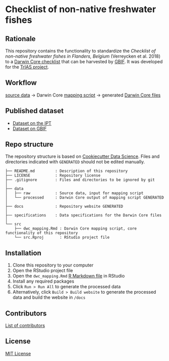 # Checklist of non-native freshwater fishes

## Rationale

This repository contains the functionality to standardize the _Checklist of non-native freshwater fishes in Flanders, Belgium_ (Verreycken et al. 2018) to a [Darwin Core checklist](https://www.gbif.org/dataset-classes) that can be harvested by [GBIF](http://www.gbif.org). It was developed for the [TrIAS project](http://trias-project.be).

## Workflow

[source data](https://github.com/trias-project/alien-fishes-checklist/blob/master/data/raw) → Darwin Core [mapping script](http://trias-project.github.io/alien-fishes-checklist/dwc_mapping.html) → generated [Darwin Core files](https://github.com/trias-project/alien-fishes-checklist/blob/master/data/processed)

## Published dataset

* [Dataset on the IPT](https://ipt.inbo.be/resource?r=alien-fishes-checklist)
* [Dataset on GBIF](https://doi.org/10.15468/xvuzfh)

## Repo structure

The repository structure is based on [Cookiecutter Data Science](http://drivendata.github.io/cookiecutter-data-science/). Files and directories indicated with `GENERATED` should not be edited manually.

```
├── README.md         : Description of this repository
├── LICENSE           : Repository license
├── .gitignore        : Files and directories to be ignored by git
│
├── data
│   ├── raw           : Source data, input for mapping script
│   └── processed     : Darwin Core output of mapping script GENERATED
│
├── docs              : Repository website GENERATED
│
├── specifications    : Data specifications for the Darwin Core files
│
└── src
    ├── dwc_mapping.Rmd : Darwin Core mapping script, core functionality of this repository
    └── src.Rproj       : RStudio project file
```

## Installation

1. Clone this repository to your computer
2. Open the RStudio project file
3. Open the `dwc_mapping.Rmd` [R Markdown file](https://rmarkdown.rstudio.com/) in RStudio
4. Install any required packages
5. Click `Run > Run All` to generate the processed data
6. Alternatively, click `Build > Build website` to generate the processed data and build the website in `/docs`

## Contributors

[List of contributors](https://github.com/trias-project/alien-fishes-checklist/contributors)

## License

[MIT License](https://github.com/trias-project/alien-fishes-checklist/blob/master/LICENSE)
